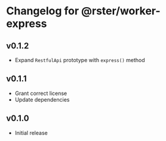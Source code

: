 # Changelog for @rster/worker-express

## v0.1.2

- Expand `RestfulApi` prototype with `express()` method

## v0.1.1

- Grant correct license
- Update dependencies

## v0.1.0

- Initial release
